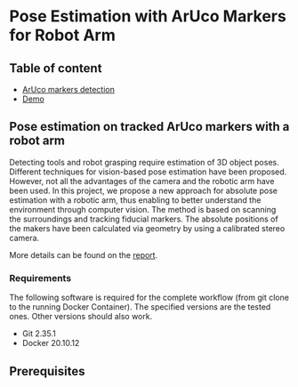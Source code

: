 # Pose Estimation with ArUco Markers for Robot Arm
## Table of content
* [ArUco markers detection](#pose-estimation-on-tracked-ArUco-markers-with-a-robot-arm)
* [Demo](#demo)

## Pose estimation on tracked ArUco markers with a robot arm
Detecting tools and robot grasping require estimation of 3D object poses. Different techniques for vision-based pose estimation have been proposed. However, not all the advantages of the camera and the
robotic arm have been used. In this project, we propose a new approach for absolute pose estimation with a robotic arm, thus enabling to better understand the environment through computer vision. The method is based on scanning the surroundings and tracking fiducial markers. The absolute positions of the makers have been calculated via geometry by using a calibrated stereo camera.

More details can be found on the [report](https://github.com/wimausberlin/voice-assistant-system/blob/main/docs/report.pdf).

### Requirements

The following software is required for the complete workflow (from git clone to the running Docker Container). The specified versions are the tested ones. Other versions should also work.

 * Git 2.35.1
 * Docker 20.10.12

## Prerequisites

Before you start to work with this project, Docker has to be installed and all dependencies be provided as described in the following sections.

### Install Docker

Check the official [Docker documentation](https://docs.docker.com/engine/) for information how to install Docker on your operating system. And then install Docker and supporting tools.

## Demo
After installing the prerequisites, check if the RealSense is connected to the running computer. Verify if the arm is on and connected to the same network as the running computer.


Command to run ALFRED firmware:
 ```
 make up [show-logs]
 ```

 ```show-logs``` allows you to better debug (see if the unit tests fail or not, if the arm is connected, if all docker containers run, ...).

 Once all docker containers running, web page is available at http://{host ip}, and backend at http://{host_ip}:8000. Documentation is available by adding `/docs` since the firware works with FastAPI. To launch a demo, go to `/docs/applications/demo` and execute for example `/stream-with-aruco` to only detect ArUco markers with the camera.

